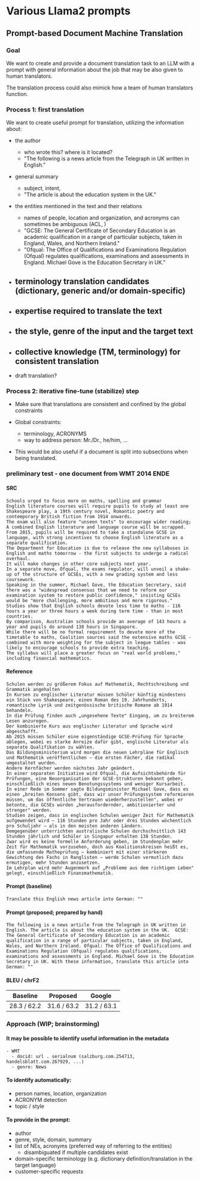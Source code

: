 
# Various Llama2 prompts

## Prompt-based Document Machine Translation
### Goal
We want to create and provide a document translation task to an LLM with a prompt with general information about the job that may be also given to human translators.

The translation process could also mimick how a team of human translators function.


### Process 1: first translation
We want to create useful prompt for translation, utilizing the information about: 
 - the author
   - who wrote this? where is it located?
   - "The following is a news article from the Telegraph in UK written in English."

 - general summary
   - subject, intent, 
   - "The article is about the education system in the UK."

 - the entities mentioned in the text and their relations
   - names of people, location and organization, and acronyms can sometimes be ambiguous (ACL, )
   - "GCSE: The General Certificate of Secondary Education is an academic qualification in a range of particular subjects, taken in England, Wales, and Northern Ireland."
   - "Ofqual: The Office of Qualifications and Examinations Regulation (Ofqual) regulates qualifications, examinations and assessments in England. Michael Gove is the Education Secretary in UK."
 
 - terminology translation candidates (dictionary, generic and/or domain-specific)
   -

 - expertise required to translate the text
   - 

 - the style, genre of the input and the target text
   - 

 - collective knowledge (TM, terminology) for consistent translation
   - 
 
 - draft translation?


### Process 2: iterative fine-tune (stabilize) step

 - Make sure that translations are consistent and confined by the global constraints
 
 - Global constraints:
   - terminology, ACRONYMS
   - way to address person: Mr./Dr., he/him, ...

 - This would be also useful if a document is split into subsections when being translated.



### preliminary test - one document from WMT 2014 ENDE

#### SRC
```
Schools urged to focus more on maths, spelling and grammar
English literature courses will require pupils to study at least one Shakespeare play, a 19th century novel, Romantic poetry and contemporary British fiction from 1914 onwards.
The exam will also feature "unseen texts" to encourage wider reading;
A combined English literature and language course will be scrapped.
From 2015, pupils will be required to take a standalone GCSE in language, with strong incentives to choose English literature as a separate qualification.
The Department for Education is due to release the new syllabuses in English and maths tomorrow - the first subjects to undergo a radical overhaul.
It will make changes in other core subjects next year.
In a separate move, Ofqual, the exams regulator, will unveil a shake-up of the structure of GCSEs, with a new grading system and less coursework.
Speaking in the summer, Michael Gove, the Education Secretary, said there was a "widespread consensus that we need to reform our examination system to restore public confidence," insisting GCSEs would be "more challenging, more ambitious and more rigorous."
Studies show that English schools devote less time to maths - 116 hours a year or three hours a week during term time - than in most countries.
By comparison, Australian schools provide an average of 143 hours a year and pupils do around 138 hours in Singapore.
While there will be no formal requirement to devote more of the timetable to maths, Coalition sources said the extensive maths GCSE - combined with more weighting for the subject in league tables - was likely to encourage schools to provide extra teaching.
The syllabus will place a greater focus on "real world problems," including financial mathematics. 
```

#### Reference
```
Schulen werden zu größerem Fokus auf Mathematik, Rechtschreibung und Grammatik angehalten
In Kursen zu englischer Literatur müssen Schüler künftig mindestens ein Stück von Shakespeare, einen Roman des 19. Jahrhunderts, romantische Lyrik und zeitgenössische britische Romane ab 1914 behandeln.
In die Prüfung finden auch „ungesehene Texte" Eingang, um zu breiterem Lesen anzuregen.
Der kombinierte Kurs aus englischer Literatur und Sprache wird abgeschafft.
Ab 2015 müssen Schüler eine eigenständige GCSE-Prüfung für Sprache ablegen, wobei es starke Anreize dafür gibt, englische Literatur als separate Qualifikation zu wählen.
Das Bildungsministerium wird morgen die neuen Lehrpläne für Englisch und Mathematik veröffentlichen – die ersten Fächer, die radikal umgestaltet wurden.
Andere Kernfächer werden nächstes Jahr geändert.
In einer separaten Initiative wird Ofqual, die Aufsichtsbehörde für Prüfungen, eine Neuorganisation der GCSE-Strukturen bekannt geben, einschließlich eines neuen Benotungssystems und weniger Kursarbeit.
In einer Rede im Sommer sagte Bildungsminister Michael Gove, dass es einen „breiten Konsens gibt, dass wir unser Prüfungssystem reformieren müssen, um das öffentliche Vertrauen wiederherzustellen", wobei er betonte, die GCSEs würden „herausfordernder, ambitionierter und strenger" werden.
Studien zeigen, dass in englischen Schulen weniger Zeit für Mathematik aufgewendet wird – 116 Stunden pro Jahr oder drei Stunden wöchentlich pro Schuljahr – als in den meisten anderen Ländern.
Demgegenüber unterrichten australische Schulen durchschnittlich 143 Stunden jährlich und Schüler in Singapur erhalten 138 Stunden.
Zwar wird es keine formelle Anforderung geben, im Stundenplan mehr Zeit für Mathematik vorzusehen, doch aus Koalitionskreisen heißt es, die umfassende Matheprüfung – kombiniert mit einer stärkeren Gewichtung des Fachs in Ranglisten – werde Schulen vermutlich dazu ermutigen, mehr Stunden anzusetzen.
Im Lehrplan wird mehr Augenmerk auf „Probleme aus dem richtigen Leben" gelegt, einschließlich Finanzmathematik.
```


#### Prompt (baseline)

```Translate this English news article into German: ""```

#### Prompt (proposed; prepared by hand)

```The following is a news article from the Telegraph in UK written in English. The article is about the education system in the UK.  GCSE: The General Certificate of Secondary Education is an academic qualification in a range of particular subjects, taken in England, Wales, and Northern Ireland. Ofqual: The Office of Qualifications and Examinations Regulation (Ofqual) regulates qualifications, examinations and assessments in England. Michael Gove is the Education Secretary in UK. With these information, translate this article into German: ""```

#### BLEU / chrF2 

| Baseline | Proposed | Google |
| -------- | -------- | ------ |
| 28.3 / 62.2 | 31.6 / 63.2  | 31.2 / 63.1 |


### Approach (WIP; brainstorming)

#### It may be possible to identify useful information in the metadata
    - WMT
      - docid: url . serialnum (salzburg.com.254713, handelsblatt.com.267929, ...)
      - genre: News

#### To identify automatically:
 - person names, location, organization
 - ACRONYM detection
 - topic / style
 
#### To provide in the prompt:
 - author
 - genre, style, domain, summary
 - list of NEs, acronyms (preferred way of referring to the entities)
   - disambiguated if multiple candidates exist
 - domain-specific terminology (e.g. dictionary definition/translation in the target language)
 - customer-specific requests
